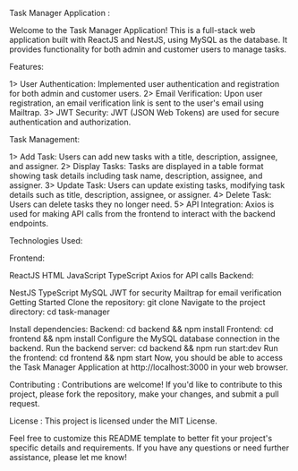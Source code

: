 Task Manager Application : 

Welcome to the Task Manager Application! This is a full-stack web application built with ReactJS and NestJS, using MySQL as the database. It provides functionality for both admin and customer users to manage tasks.

Features:

1> User Authentication: Implemented user authentication and registration for both admin and customer users.
2> Email Verification: Upon user registration, an email verification link is sent to the user's email using Mailtrap.
3> JWT Security: JWT (JSON Web Tokens) are used for secure authentication and authorization.

Task Management:

1> Add Task: Users can add new tasks with a title, description, assignee, and assigner.
2> Display Tasks: Tasks are displayed in a table format showing task details including task name, description, assignee, and assigner.
3> Update Task: Users can update existing tasks, modifying task details such as title, description, assignee, or assigner.
4> Delete Task: Users can delete tasks they no longer need.
5> API Integration: Axios is used for making API calls from the frontend to interact with the backend endpoints.

Technologies Used: 

Frontend:

ReactJS
HTML
JavaScript
TypeScript
Axios for API calls
Backend:

NestJS
TypeScript
MySQL
JWT for security
Mailtrap for email verification
Getting Started
Clone the repository: git clone <repository-url>
Navigate to the project directory: cd task-manager

Install dependencies:
Backend: cd backend && npm install
Frontend: cd frontend && npm install
Configure the MySQL database connection in the backend.
Run the backend server: cd backend && npm run start:dev
Run the frontend: cd frontend && npm start
Now, you should be able to access the Task Manager Application at http://localhost:3000 in your web browser.

Contributing : 
Contributions are welcome! If you'd like to contribute to this project, please fork the repository, make your changes, and submit a pull request.

License : 
This project is licensed under the MIT License.

Feel free to customize this README template to better fit your project's specific details and requirements. If you have any questions or need further assistance, please let me know!
